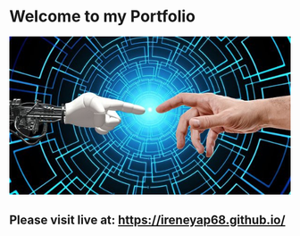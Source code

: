 # Welcome to my Portfolio

![Home](./src/images/power4.jpg)

## Please visit live at: https://ireneyap68.github.io/

